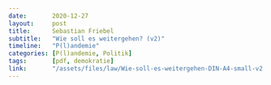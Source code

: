 ```yaml
---
date:       2020-12-27
layout:     post
title:      Sebastian Friebel
subtitle:   "Wie soll es weitergehen? (v2)"
timeline:   "P(l)andemie"
categories: [P(l)andemie, Politik]
tags:       [pdf, demokratie]
link:       "/assets/files/law/Wie-soll-es-weitergehen-DIN-A4-small-v2.pdf"
---
```

<object data="{{ page.link }}" style='height:calc(100vh - 400px); width: 100%' type='application/pdf'></object>
